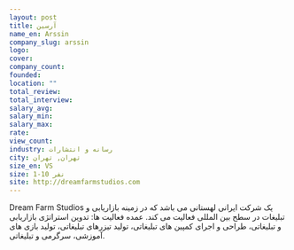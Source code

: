 ```yaml
---
layout: post
title: آرسین
name_en: Arssin
company_slug: arssin
logo: 
cover: 
company_count:
founded:
location: ""
total_review: 
total_interview: 
salary_avg: 
salary_min: 
salary_max: 
rate: 
view_count: 
industry: رسانه و انتشارات
city: تهران, تهران
size_en: VS
size: 1-10 نفر
site: http://dreamfarmstudios.com
---
```


Dream Farm Studios یک شرکت ایرانی لهستانی می باشد که در زمینه بازاریابی و تبلیغات در سطح بین المللی فعالیت می کند. عمده فعالیت ها: تدوین استراتژی بازاریابی و تبلیغاتی، طراحی و اجرای کمپین های تبلیغاتی، تولید تیزرهای تبلیغاتی، تولید بازی های آموزشی، سرگرمی و تبلیغاتی.
